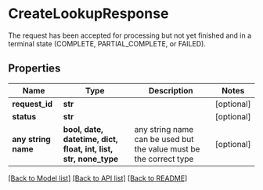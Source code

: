 # CreateLookupResponse

The request has been accepted for processing but not yet finished and in a terminal state (COMPLETE, PARTIAL_COMPLETE, or FAILED).

## Properties
Name | Type | Description | Notes
------------ | ------------- | ------------- | -------------
**request_id** | **str** |  | [optional] 
**status** | **str** |  | [optional] 
**any string name** | **bool, date, datetime, dict, float, int, list, str, none_type** | any string name can be used but the value must be the correct type | [optional]

[[Back to Model list]](../README.md#documentation-for-models) [[Back to API list]](../README.md#documentation-for-api-endpoints) [[Back to README]](../README.md)


